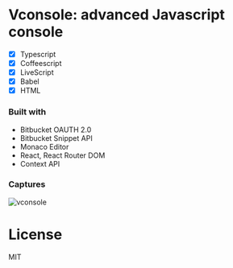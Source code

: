 # Vconsole: advanced Javascript console

- [x] Typescript
- [x] Coffeescript
- [x] LiveScript
- [x] Babel
- [x] HTML

### Built with

- Bitbucket OAUTH 2.0
- Bitbucket Snippet API
- Monaco Editor
- React, React Router DOM
- Context API

### Captures
![vconsole](https://i.ibb.co/YtHdRWq/vconsole.png)

# License
MIT
